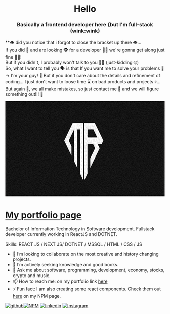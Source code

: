 ### <h1 align="center">Hello</h1>
#### <h3 align="center">Basically a frontend developer here {but I'm full-stack (wink:wink) </h3>

**👁️ did you notice that i forgot to close the bracket up there 👁️...<br/>
If you did 🥷 and are looking 🕵️‍ for a developer 👨‍💻 we're gonna get along just fine 🫶🏼!<br/> But if you didn't, I probably won't talk to you 🤷‍♂️ (just-kidding 🙄)<br/>
So, what I want to tell you 🗣️ is that If you want me to solve your problems 🚩 -> I'm your guy! 🫡 But if you don't care about the details and refinement of coding... I just don't want to loose time ⌛ on bad products and projects 💀...<br/>
But again 🤔, we all make mistakes, so just contact me 🤙 and we will figure something out!!! 💝

<a href="[https://miranraz.github.io/MyPortfolio](https://miranraz.github.io/)/"><img src='https://raw.githubusercontent.com/MiranRaz/MiranRaz/main/banner.png' alt='miranraz' height='300' width='100%'></a>

<h1><a href="https://miranraz.github.io/">My portfolio page</a></h1>

Bachelor of Information Technology in Software development. Fullstack developer currently working in ReactJS and DOTNET.   

Skills: REACT JS / NEXT JS/ DOTNET / MSSQL / HTML / CSS / JS 

- 🔭 I’m looking to collaborate on the most creative and history changing projects. 
- 🤔 I’m actively seeking knowledge and good books. 
- 💬 Ask me about software, programming, development, economy, stocks, crypto and music. 
- 📫 How to reach me: on my portfolio link <a href ="[https://miranraz.github.io/MyPortfolio](https://miranraz.github.io/)" target="_blank">here</a>  
- ⚡ Fun fact: I am also creating some react components. Check them out <a href=https://www.npmjs.com/~miranraz target="_blank">here</a> on my NPM page.

[<img src='https://cdn.jsdelivr.net/npm/simple-icons@3.0.1/icons/github.svg' alt='github' height='40'>](https://github.com/MiranRaz)[<img src='https://cdn.jsdelivr.net/npm/simple-icons@3.0.1/icons/npm.svg' alt='NPM' height='40'>](https://www.npmjs.com/~miranraz) [<img src='https://cdn.jsdelivr.net/npm/simple-icons@3.0.1/icons/linkedin.svg' alt='linkedin' height='40'>](https://www.linkedin.com/in/miran-raznatovic//)  [<img src='https://cdn.jsdelivr.net/npm/simple-icons@3.0.1/icons/instagram.svg' alt='instagram' height='40'>](https://instagram.com/korisniknijepronadjen/)  

